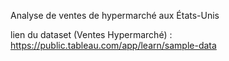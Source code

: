 Analyse de ventes de hypermarché aux États-Unis

lien du dataset (Ventes Hypermarché) : https://public.tableau.com/app/learn/sample-data 
